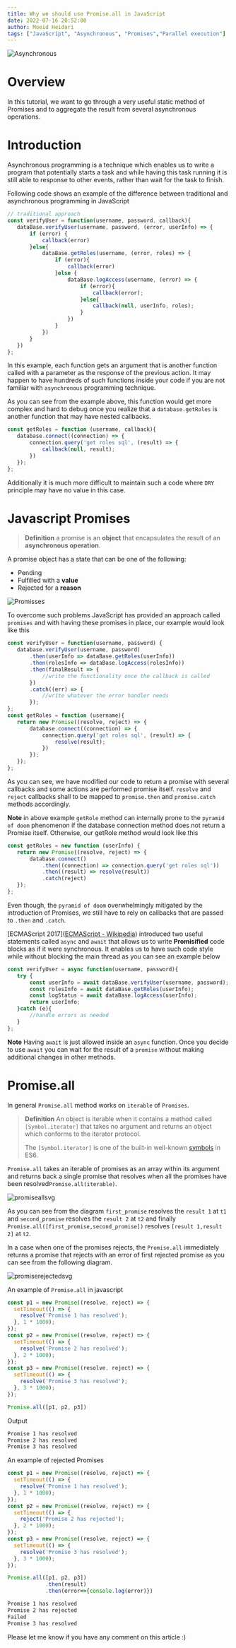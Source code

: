 ```yaml
---
title: Why we should use Promise.all in JavaScript
date: 2022-07-16 20:52:00
author: Moeid Heidari
tags: ["JavaScript", "Asynchronous", "Promises","Parallel execution"]
---
```

![Asynchronous](images/async-javascript.png)
# Overview

In this tutorial, we want to go through a very useful static method of Promises and to aggregate the result from several asynchronous operations.

# Introduction

Asynchronous programming is a technique which enables us to write a program that potentially starts a task and while having this task running it is still able to response to other events, rather than wait for the task to finish.

Following code shows an example of the difference between traditional and asynchronous programming in JavaScript

```js
// traditional approach
const verifyUser = function(username, password, callback){
   dataBase.verifyUser(username, password, (error, userInfo) => {
       if (error) {
           callback(error)
       }else{
           dataBase.getRoles(username, (error, roles) => {
               if (error){
                   callback(error)
               }else {
                   dataBase.logAccess(username, (error) => {
                       if (error){
                           callback(error);
                       }else{
                           callback(null, userInfo, roles);
                       }
                   })
               }
           })
       }
   })
};
```

In this example, each function gets an argument that is another function called with a parameter as the response of the previous action. It may happen to have hundreds of such functions inside your code if you are not familiar with `asynchronous` programming technique.

As you can see from the example above, this function would get more complex and hard to debug once you realize that a `database.getRoles` is another function that may have nested callbacks.

```js
const getRoles = function (username, callback){
   database.connect((connection) => {
       connection.query('get roles sql', (result) => {
           callback(null, result);
       })
   });
};
```

Additionally it is much more difficult to maintain such a code where `DRY` principle may have no value in this case.

# Javascript Promises

> **Definition**
> a promise is an **object** that encapsulates the result of an **asynchronous operation**.

A promise object has a state that can be one of the following:

- Pending
- Fulfilled with a **value**
- Rejected for a **reason**

![Promisses](images/promises.png)

To overcome such problems JavaScript has provided an approach called `promises` and with having these promises in place, our example would look like this

```js
const verifyUser = function(username, password) {
   database.verifyUser(username, password)
       .then(userInfo => dataBase.getRoles(userInfo))
       .then(rolesInfo => dataBase.logAccess(rolesInfo))
       .then(finalResult => {
           //write the functionality once the callback is called
       })
       .catch((err) => {
           //write whatever the error handler needs
       });
};
const getRoles = function (username){
   return new Promise((resolve, reject) => {
       database.connect((connection) => {
           connection.query('get roles sql', (result) => {
               resolve(result);
           })
       });
   });
};
```

As you can see, we have modified our code to return a promise with several callbacks and some actions are performed promise itself. `resolve` and `reject` callbacks shall to be mapped to `promise.then` and `promise.catch` methods accordingly.

**Note** in above example `getRole` method can internally prone to the `pyramid of doom` phenomenon if the database connection method does not return a Promise itself. Otherwise, our getRole method would look like this

```js
const getRoles = new function (userInfo) {
   return new Promise((resolve, reject) => {
       database.connect()
           .then((connection) => connection.query('get roles sql'))
           .then((result) => resolve(result))
           .catch(reject)
   });
};
```

Even though, the `pyramid of doom` overwhelmingly mitigated by the introduction of Promises, we still have to rely on callbacks that are passed to `.then` and `.catch`.

[ECMAScript 2017]([ECMAScript - Wikipedia](https://en.wikipedia.org/wiki/ECMAScript#8th_Edition_-_ECMAScript_2017)) introduced two useful statements called `async` and `await` that allows us to write **Promisified** code blocks as if it were synchronous. It enables us to have such code style while without blocking the main thread as you can see an example below

```js
const verifyUser = async function(username, password){
   try {
       const userInfo = await dataBase.verifyUser(username, password);
       const rolesInfo = await dataBase.getRoles(userInfo);
       const logStatus = await dataBase.logAccess(userInfo);
       return userInfo;
   }catch (e){
       //handle errors as needed
   }
};
```

**Note** Having `await` is just allowed inside an `async` function. Once you decide to use `await` you can wait for the result of a `promise` without making additional changes in other methods.

# Promise.all

In general `Promise.all` method works on `iterable` of `Promises`.

> **Definition**
> An object is iterable when it contains a method called `[Symbol.iterator]` that takes no argument and returns an object which conforms to the iterator protocol.
> 
> The `[Symbol.iterator]` is one of the built-in well-known [symbols](https://www.javascripttutorial.net/es6/symbol/) in ES6.

`Promise.all` takes an iterable of promises as an array within its argument and returns back a single promise that resolves when all the promises have been resolved`Promise.all(iterable)`.

![promiseallsvg](images/promise.all.png)

As you can see from the diagram `first_promise` resolves the `result 1` at `t1` and `second_promise` resolves the `result 2` at `t2` and finally `Promise.all([first_promise,second_promise])` resolves `[result 1,result 2]` at `t2`.

In a case when one of the promises rejects, the `Promise.all` immediately returns a promise that rejects with an error of first rejected promise as you can see from the following diagram.

![promiserejectedsvg](images/promise.rejected.png)

An example of `Promise.all` in javascript

```js
const p1 = new Promise((resolve, reject) => {
  setTimeout(() => {
    resolve('Promise 1 has resolved');
  }, 1 * 1000);
});
const p2 = new Promise((resolve, reject) => {
  setTimeout(() => {
    resolve('Promise 2 has resolved');
  }, 2 * 1000);
});
const p3 = new Promise((resolve, reject) => {
  setTimeout(() => {
    resolve('Promise 3 has resolved');
  }, 3 * 1000);
});

Promise.all([p1, p2, p3])
```

Output

```bash
Promise 1 has resolved
Promise 2 has resolved
Promise 3 has resolved
```

An example of rejected Promises

```js
const p1 = new Promise((resolve, reject) => {
  setTimeout(() => {
    resolve('Promise 1 has resolved');
  }, 1 * 1000);
});
const p2 = new Promise((resolve, reject) => {
  setTimeout(() => {
    reject('Promise 2 has rejected');
  }, 2 * 1000);
});
const p3 = new Promise((resolve, reject) => {
  setTimeout(() => {
    resolve('Promise 3 has resolved');
  }, 3 * 1000);
});

Promise.all([p1, p2, p3])
            .then(result)
            .then(error=>{console.log(error)})
```

```bash
Promise 1 has resolved
Promise 2 has rejected
Failed
Promise 3 has resolved
```

Please let me know if you have any comment on this article :)